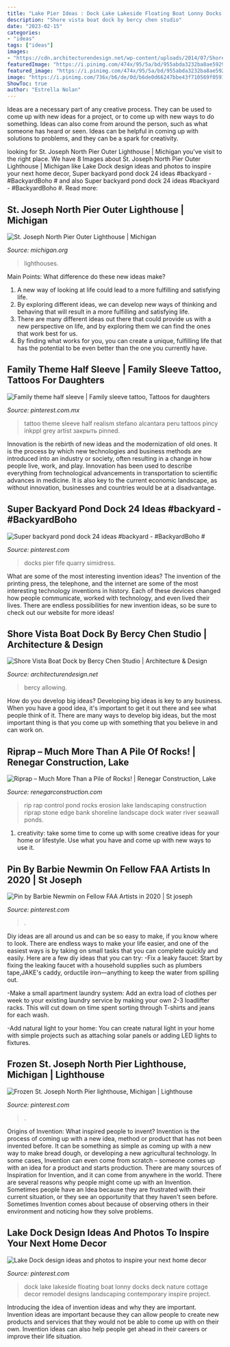 ```yaml
---
title: "Lake Pier Ideas : Dock Lake Lakeside Floating Boat Lonny Docks Deck Nature Cottage Decor Remodel Designs Landscaping Contemporary Inspire Project"
description: "Shore vista boat dock by bercy chen studio"
date: "2023-02-15"
categories:
- "ideas"
tags: ["ideas"]
images:
- "https://cdn.architecturendesign.net/wp-content/uploads/2014/07/Shore-Vista-Boat-Dock-05.jpg"
featuredImage: "https://i.pinimg.com/474x/95/5a/bd/955abda3232ba8ae5929618dd3eaed19--winter-storm-st-joseph.jpg"
featured_image: "https://i.pinimg.com/474x/95/5a/bd/955abda3232ba8ae5929618dd3eaed19--winter-storm-st-joseph.jpg"
image: "https://i.pinimg.com/736x/b6/de/0d/b6de0d66247bbe43f710569f0591552e.jpg"
ShowToc: true
author: "Estrella Nolan"
---
```



Ideas are a necessary part of any creative process. They can be used to come up with new ideas for a project, or to come up with new ways to do something. Ideas can also come from around the person, such as what someone has heard or seen. Ideas can be helpful in coming up with solutions to problems, and they can be a spark for creativity.

	

		
looking for St. Joseph North Pier Outer Lighthouse | Michigan you've visit to the right place. We have 8 Images about St. Joseph North Pier Outer Lighthouse | Michigan like Lake Dock design ideas and photos to inspire your next home decor, Super backyard pond dock 24 ideas #backyard - #BackyardBoho # and also Super backyard pond dock 24 ideas #backyard - #BackyardBoho #. Read more:
		
    
## St. Joseph North Pier Outer Lighthouse | Michigan

<img loading=lazy src="http://res.cloudinary.com/miles-extranet-dev/image/upload/ar_16:9,c_fill,w_1000,g_face,q_50/Michigan/account_photos/11301/9382e2c8942501fd8270e1b9bb7228a3_DSC09590-2.jpg" onerror="this.onerror=null;this.src='https://tse3.mm.bing.net/th?id=OIP.kwiDbBDMhzsQjsYgctklPAHaEK&amp;pid=15.1';" alt="St. Joseph North Pier Outer Lighthouse | Michigan">

_Source: michigan.org_

>lighthouses. 

	

Main Points: What difference do these new ideas make?
1. A new way of looking at life could lead to a more fulfilling and satisfying life.
2. By exploring different ideas, we can develop new ways of thinking and behaving that will result in a more fulfilling and satisfying life.
3. There are many different ideas out there that could provide us with a new perspective on life, and by exploring them we can find the ones that work best for us.
4. By finding what works for you, you can create a unique, fulfilling life that has the potential to be even better than the one you currently have.

    
## Family Theme Half Sleeve | Family Sleeve Tattoo, Tattoos For Daughters

<img loading=lazy src="https://i.pinimg.com/736x/af/23/fa/af23fa855567b853aed2d122bd45f4f6--family-theme-tattoo-time.jpg" onerror="this.onerror=null;this.src='https://tse4.mm.bing.net/th?id=OIP.k7i6IJ4cDPLNRofBreF4TgHaI-&amp;pid=15.1';" alt="Family theme half sleeve | Family sleeve tattoo, Tattoos for daughters">

_Source: pinterest.com.mx_

>tattoo theme sleeve half realism stefano alcantara peru tattoos pincy inkppl grey artist закрыть pinned. 

	

Innovation is the rebirth of new ideas and the modernization of old ones. It is the process by which new technologies and business methods are introduced into an industry or society, often resulting in a change in how people live, work, and play. Innovation has been used to describe everything from technological advancements in transportation to scientific advances in medicine. It is also key to the current economic landscape, as without innovation, businesses and countries would be at a disadvantage.

    
## Super Backyard Pond Dock 24 Ideas #backyard - #BackyardBoho #

<img loading=lazy src="https://i.pinimg.com/originals/de/2f/2d/de2f2d2835bebbcb873fef053595d200.jpg" onerror="this.onerror=null;this.src='https://tse3.mm.bing.net/th?id=OIP.pkrebJ_o6G6n_JXw7EcQbAAAAA&amp;pid=15.1';" alt="Super backyard pond dock 24 ideas #backyard - #BackyardBoho #">

_Source: pinterest.com_

>docks pier fife quarry simidress. 

	

What are some of the most interesting invention ideas?
The invention of the printing press, the telephone, and the internet are some of the most interesting technology inventions in history. Each of these devices changed how people communicate, worked with technology, and even lived their lives. There are endless possibilities for new invention ideas, so be sure to check out our website for more ideas!

    
## Shore Vista Boat Dock By Bercy Chen Studio | Architecture &amp; Design

<img loading=lazy src="https://cdn.architecturendesign.net/wp-content/uploads/2014/07/Shore-Vista-Boat-Dock-05.jpg" onerror="this.onerror=null;this.src='https://tse4.mm.bing.net/th?id=OIP.PO_2rS3wE_O-RlWigWSmFwHaE7&amp;pid=15.1';" alt="Shore Vista Boat Dock by Bercy Chen Studio | Architecture &amp; Design">

_Source: architecturendesign.net_

>bercy allowing. 

	

How do you develop big ideas?
Developing big ideas is key to any business. When you have a good idea, it's important to get it out there and see what people think of it. There are many ways to develop big ideas, but the most important thing is that you come up with something that you believe in and can work on.

    
## Riprap – Much More Than A Pile Of Rocks! | Renegar Construction, Lake

<img loading=lazy src="https://renegarconstruction.com/wp-content/uploads/2014/07/371.jpg" onerror="this.onerror=null;this.src='https://tse1.mm.bing.net/th?id=OIP.hgev1WbjUSh8Hlfbilde7AHaGB&amp;pid=15.1';" alt="Riprap – Much More Than a Pile of Rocks! | Renegar Construction, Lake">

_Source: renegarconstruction.com_

>rip rap control pond rocks erosion lake landscaping construction riprap stone edge bank shoreline landscape dock water river seawall ponds. 

	

1. creativity: take some time to come up with some creative ideas for your home or lifestyle. Use what you have and come up with new ways to use it.

    
## Pin By Barbie Newmin On Fellow FAA Artists In 2020 | St Joseph

<img loading=lazy src="https://i.pinimg.com/736x/b6/de/0d/b6de0d66247bbe43f710569f0591552e.jpg" onerror="this.onerror=null;this.src='https://tse2.mm.bing.net/th?id=OIP.b-rzK-I-geMpcQYjCMZuYgHaE8&amp;pid=15.1';" alt="Pin by Barbie Newmin on Fellow FAA Artists in 2020 | St joseph">

_Source: pinterest.com_

>. 

	

Diy ideas are all around us and can be so easy to make, if you know where to look.
There are endless ways to make your life easier, and one of the easiest ways is by taking on small tasks that you can complete quickly and easily. Here are a few diy ideas that you can try:
-Fix a leaky faucet: Start by fixing the leaking faucet with a household supplies such as plumbers tape,JAKE's caddy, orductile iron—anything to keep the water from spilling out.

-Make a small apartment laundry system: Add an extra load of clothes per week to your existing laundry service by making your own 2-3 loadlifter racks. This will cut down on time spent sorting through T-shirts and jeans for each wash.

-Add natural light to your home: You can create natural light in your home with simple projects such as attaching solar panels or adding LED lights to fixtures.

    
## Frozen St. Joseph North Pier Lighthouse, Michigan | Lighthouse

<img loading=lazy src="https://i.pinimg.com/474x/95/5a/bd/955abda3232ba8ae5929618dd3eaed19--winter-storm-st-joseph.jpg" onerror="this.onerror=null;this.src='https://tse2.mm.bing.net/th?id=OIP.XCqgHjgqCw30oIBPtaBpoAAAAA&amp;pid=15.1';" alt="Frozen St. Joseph North Pier lighthouse, Michigan | Lighthouse">

_Source: pinterest.com_

>. 

	

Origins of Invention: What inspired people to invent?
Invention is the process of coming up with a new idea, method or product that has not been invented before. It can be something as simple as coming up with a new way to make bread dough, or developing a new agricultural technology. In some cases, Invention can even come from scratch – someone comes up with an idea for a product and starts production. There are many sources of Inspiration for Invention, and it can come from anywhere in the world.
There are several reasons why people might come up with an Invention. Sometimes people have an Idea because they are frustrated with their current situation, or they see an opportunity that they haven't seen before. Sometimes Invention comes about because of observing others in their environment and noticing how they solve problems.

    
## Lake Dock Design Ideas And Photos To Inspire Your Next Home Decor

<img loading=lazy src="https://i.pinimg.com/originals/85/c5/1d/85c51d8ca02deb32be1bf4fb8b8fce5e.jpg" onerror="this.onerror=null;this.src='https://tse4.mm.bing.net/th?id=OIP.Galj9IH2WvYWk-08mwxZnwHaJ4&amp;pid=15.1';" alt="Lake Dock design ideas and photos to inspire your next home decor">

_Source: pinterest.com_

>dock lake lakeside floating boat lonny docks deck nature cottage decor remodel designs landscaping contemporary inspire project. 

	

Introducing the idea of invention ideas and why they are important.
Invention ideas are important because they can allow people to create new products and services that they would not be able to come up with on their own. Invention ideas can also help people get ahead in their careers or improve their life situation.

